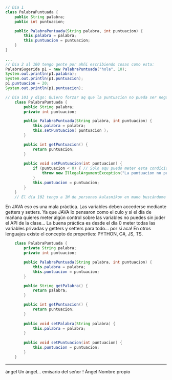 ```java
// Dia 1
class PalabraPuntuada {
    public String palabra;
    public int puntuacion;

    public PalabraPuntuada(String palabra, int puntuacion) {
        this.palabra = palabra;
        this.puntuacion = puntuacion;
    }
}
    
...
// Dia 2 al 100 tengo gente por ahñi escribiendo cosas como esta:
PalabraSugerida p1 = new PalabraPuntuada("hola", 10);
System.out.println(p1.palabra);
System.out.println(p1.puntuacion);
p1.puntuacion = 20;
System.out.println(p1.puntuacion);

// Dia 101 y digo: Quiero forzar aq que la puntuacion no pueda ser negativa
    class PalabraPuntuada {
        public String palabra;
        private int puntuacion;

        public PalabraPuntuada(String palabra, int puntuacion) {
            this.palabra = palabra;
            this.setPuntuacion( puntuacion );
        }

        public int getPuntuacion() {
            return puntuacion;
        }
                
        public void setPuntuacion(int puntuacion) {
            if (puntuacion < 0) { // Solo aqu puedo meter esta condición
                throw new IllegalArgumentException("La puntuacion no puede ser negativa");
            }
            this.puntuacion = puntuacion;
        }
    }
    // El día 102 tengo a 1M de personas kalasnikov en mano buscándome porque su código no compila
```



En JAVA eso es una mala práctica. Las variables deben accederse mediante getters y setters. 
Ya que JAVA lo pensaron como el culo y si el día de mañana quieres meter algún control sobre las variables no puedes sin joder el API de la clase... 
La buena práctica es desde el día 0 meter todas las variables privadas y getters y setters para todo... por si aca!
En otros lenguajes existe el concepto de properties: PYTHON, C#, JS, TS.
```java
    class PalabraPuntuada {
        private String palabra;
        private int puntuacion;

        public PalabraPuntuada(String palabra, int puntuacion) {
            this.palabra = palabra;
            this.puntuacion = puntuacion;
        }

        public String getPalabra() {
            return palabra;
        }

        public int getPuntuacion() {
            return puntuacion;
        }
        
        public void setPalabra(String palabra) {
            this.palabra = palabra;
        }
        
        public void setPuntuacion(int puntuacion) {
            this.puntuacion = puntuacion;
        }
    }
```

---

ángel Un ángel... emisario del señor !
Ángel Nombre propio